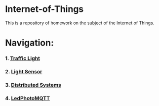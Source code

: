 # Internet-of-Things
This is a repository of homework on the subject of the Internet of Things.

# Navigation:
### 1. [Traffic Light](./trafficlight) 

### 2. [Light Sensor](./lightdetector) 

### 3. [Distributed Systems](./LedPhotoDistributedSerial)

### 4. [LedPhotoMQTT](./LedPhotoMQTT)

